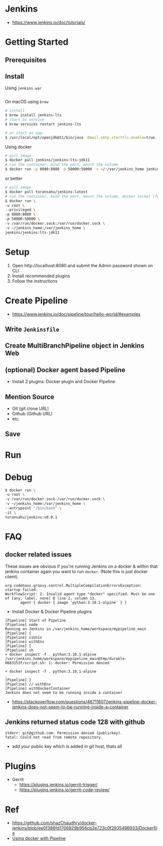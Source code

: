 # Jenkins

- https://www.jenkins.io/doc/tutorials/

# Getting Started

## Prerequisites

## Install

Using `jenkins.war`

```bash

```

On macOS using `brew`

```bash
# install
$ brew install jenkins-lts
# start as service
$ brew services restart jenkins-lts

# or start as app:
$ /usr/local/opt/openjdk@11/bin/java -Dmail.smtp.starttls.enable=true -jar /usr/local/opt/jenkins-lts/libexec/jenkins.war --httpListenAddress=127.0.0.1 --httpPort=8080
```

Using docker

```bash
# pull image
$ docker pull jenkins/jenkins:lts-jdk11
# run the container, bind the port, mount the volume
$ docker run -p 8080:8080 -p 50000:50000 -v ~/:/var/jenkins_home jenkins/jenkins:lts-jdk11
```

or better

```bash
# pull image
$ docker pull toransahu/jenkins:latest
# run the container, bind the port, mount the volume, docker socket (for docker-in-docker)
$ docker run \
-u root \
--privileged \
-p 8080:8080 \
-p 50000:50000 \
-v /var/run/docker.sock:/var/run/docker.sock \
-v ~/jenkins_home:/var/jenkins_home \
jenkins/jenkins:lts-jdk11
```

# Setup

1. Open http://localhost:8080 and submit the Admin password shown on CLI
2. Install recommended plugins
3. Follow the instructions

# Create Pipeline

- https://www.jenkins.io/doc/pipeline/tour/hello-world/#examples

## Write `Jenkinsfile`

## Create MultiBranchPipeline object in Jenkins Web

## (optional) Docker agent based Pipeline
- Install 2 plugins: Docker plugin and Docker Pipeline

## Mention Source
- Git (git clone URL)
- Github (Github URL)
- etc.

## Save

# Run

# Debug

```bash
$ docker run \
-u root \
-v /var/run/docker.sock:/var/run/docker.sock \
-v ~/jenkins_home:/var/jenkins_home \
--entrypoint "/bin/bash" \
-it \
toransahu/jenkins:v0.0.1
```

# FAQ
## docker related issues

These issues are obvious if you're running Jenkins on a docker & within that jenkins container again you want to run `docker`. (Note this is just docker client).


```
org.codehaus.groovy.control.MultipleCompilationErrorsException: startup failed:
WorkflowScript: 2: Invalid agent type "docker" specified. Must be one of [any, label, none] @ line 2, column 13.
       agent { docker { image 'python:3.10.1-alpine' } }
```

- Install Docker & Docker Pipeline plugins

```
[Pipeline] Start of Pipeline
[Pipeline] node
Running on Jenkins in /var/jenkins_home/workspace/mypipeline_main
[Pipeline] {
[Pipeline] isUnix
[Pipeline] withEnv
[Pipeline] {
[Pipeline] sh
+ docker inspect -f . python:3.10.1-alpine
/var/jenkins_home/workspace/mypipeline_main@tmp/durable-0683153f/script.sh: 1: docker: Permission denied
```

```
+ docker inspect -f . python:3.10.1-alpine
.
[Pipeline] }
[Pipeline] // withEnv
[Pipeline] withDockerContainer
Jenkins does not seem to be running inside a container
```

- https://stackoverflow.com/questions/46711607/jenkins-pipeline-docker-jenkins-does-not-seem-to-be-running-inside-a-container

## Jenkins returned status code 128 with github

```
stderr: git@github.com: Permission denied (publickey).
fatal: Could not read from remote repository.
```

- add your public key which is added in git host, thats all

# Plugins
- Gerrit
    - https://plugins.jenkins.io/gerrit-trigger/
    - https://plugins.jenkins.io/gerrit-code-review/

# Ref
- https://github.com/shazChaudhry/docker-jenkins/blob/ee0f386fd1706829b956cb2e723c0f2935496933/Dockerfile
- [Using docker with Pipeline](https://www.jenkins.io/doc/book/pipeline/docker/)

